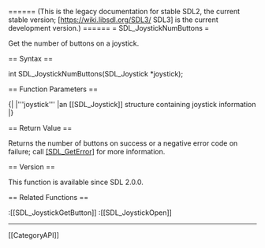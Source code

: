 ====== (This is the legacy documentation for stable SDL2, the current stable version; [https://wiki.libsdl.org/SDL3/ SDL3] is the current development version.) ======
= SDL_JoystickNumButtons =

Get the number of buttons on a joystick.

== Syntax ==

<syntaxhighlight lang='c'>
int SDL_JoystickNumButtons(SDL_Joystick *joystick);
</syntaxhighlight>

== Function Parameters ==

{|
|'''joystick'''
|an [[SDL_Joystick]] structure containing joystick information
|}

== Return Value ==

Returns the number of buttons on success or a negative error code on
failure; call [[SDL_GetError]]() for more information.

== Version ==

This function is available since SDL 2.0.0.

== Related Functions ==

:[[SDL_JoystickGetButton]]
:[[SDL_JoystickOpen]]

----
[[CategoryAPI]]


